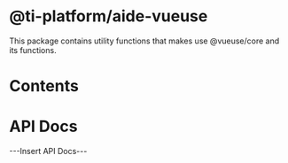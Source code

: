 # @ti-platform/aide-vueuse

This package contains utility functions that makes use @vueuse/core and its functions.

# Contents

# API Docs
---Insert API Docs---
